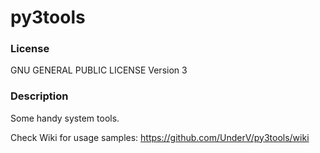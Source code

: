 # py3tools
### License
GNU GENERAL PUBLIC LICENSE Version 3  

### Description
Some handy system tools.  
  
Check Wiki for usage samples: https://github.com/UnderV/py3tools/wiki
